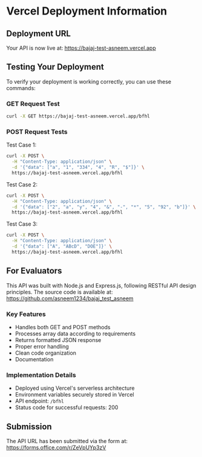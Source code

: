 # Vercel Deployment Information

## Deployment URL

Your API is now live at: https://bajaj-test-asneem.vercel.app

## Testing Your Deployment

To verify your deployment is working correctly, you can use these commands:

### GET Request Test
```bash
curl -X GET https://bajaj-test-asneem.vercel.app/bfhl
```

### POST Request Tests

Test Case 1:
```bash
curl -X POST \
  -H "Content-Type: application/json" \
  -d '{"data": ["a", "1", "334", "4", "R", "$"]}' \
  https://bajaj-test-asneem.vercel.app/bfhl
```

Test Case 2:
```bash
curl -X POST \
  -H "Content-Type: application/json" \
  -d '{"data": ["2", "a", "y", "4", "&", "-", "*", "5", "92", "b"]}' \
  https://bajaj-test-asneem.vercel.app/bfhl
```

Test Case 3:
```bash
curl -X POST \
  -H "Content-Type: application/json" \
  -d '{"data": ["A", "ABcD", "DOE"]}' \
  https://bajaj-test-asneem.vercel.app/bfhl
```

## For Evaluators

This API was built with Node.js and Express.js, following RESTful API design principles. The source code is available at: https://github.com/asneem1234/bajaj_test_asneem

### Key Features

- Handles both GET and POST methods
- Processes array data according to requirements
- Returns formatted JSON response
- Proper error handling
- Clean code organization
- Documentation

### Implementation Details

- Deployed using Vercel's serverless architecture
- Environment variables securely stored in Vercel
- API endpoint: `/bfhl`
- Status code for successful requests: 200

## Submission

The API URL has been submitted via the form at: https://forms.office.com/r/ZeVpUYp3zV
